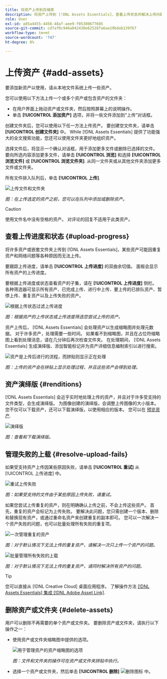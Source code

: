 ```yaml
---
title: 将资产上传到存储库
description: 将资产上传到 [!DNL Assets Essentials]、查看上传状态并解决上传问题。
role: User
exl-id: a85a4455-4456-48af-aee9-f05300677605
source-git-commit: cd7af0c946a042430e62528fa6aa19bdab139f67
workflow-type: tm+mt
source-wordcount: '747'
ht-degree: 0%

---
```


# 上传资产 {#add-assets}

要添加新资产以使用，请从本地文件系统上传一些资产。 <!-- TBD: Many of the [common file formats are supported](/help/supported-file-formats.md). -->

您可以使用以下方法上传一个或多个资产或包含资产的文件夹：

* 在用户界面上拖动资产或文件夹，然后按照屏幕上的说明操作。
* 单击 **[!UICONTROL 添加资产]** 选项，并将一些文件添加到“上传”对话框。

<!-- TBD: Update this GIF
![Asset and nested folder upload demo](assets/do-not-localize/upload-assets.gif) -->

创建文件夹后，您可以使用以下任一方法上传资产。 要创建空文件夹，请单击 **[!UICONTROL 创建文件夹]** 中。 While [!DNL Assets Essentials] 提供了功能强大的全文搜索功能，您还可以使用文件夹更好地组织资产。

选择文件后，将显示一个确认对话框，用于添加更多文件或删除已选择的文件。 要向所选内容添加更多文件，请单击 **[!UICONTROL 浏览]** 和选择 **[!UICONTROL 浏览文件]** 或 **[!UICONTROL 浏览文件夹]**. 从同一文件夹或从其他文件夹添加更多文件或文件夹。

所有文件排入队列后，单击 **[!UICONTROL 上传]**.

![上传文件和文件夹](assets/upload-browse-files-folders.png)

*图：在上传选定的资产之前，您可以在队列中添加或删除资产。*

>[!CAUTION]
>
>使用文件名中没有空格的资产。 对评论的回复不适用于此类资产。

## 查看上传进度和状态 {#upload-progress}

将许多资产或嵌套文件夹上传到 [!DNL Assets Essentials]，某些资产可能因重复资产和网络问题等各种原因而无法上传。

要跟踪上传进度，请单击 **[!UICONTROL 上传进度]** 的双曲余切值。 面板会显示所有资产的上传进度。

要根据上传进度或状态查看资产的子集，请在 **[!UICONTROL 上传进度]** 侧栏。 各种筛选器可显示所有资产、已完成上传、进行中上传、要上传的已排队资产、暂停上传、重复资产以及上传失败的资产。

![根据上传状态过滤上传进度](assets/filter-upload-progress.png)

*图：根据资产的上传状态或上传进度筛选您尝试上传的资产。*

资产上传后， [!DNL Assets Essentials] 会处理资产以生成缩略图并处理元数据。 对于许多资产，处理需要一些时间。 如果看不到缩略图，并且在占位符缩略图上看到处理消息，请在几分钟后再次检查文件夹。 在处理期间， [!DNL Assets Essentials] 生成演绎版、添加智能标记并为资产详细信息编制索引以进行搜索。

![资产是上传后进行的流程，而拼贴则显示正在处理](assets/upload-processing.png)

*图：上传的资产会在拼贴上显示处理过程，并且这些资产会得到处理。*

## 资产演绎版 {#renditions}

[!DNL Assets Essentials] 会近乎实时地处理上传的资产，并且对于许多受支持的文件类型，会生成演绎版。 为图像创建的演绎版，会调整上传图像的大小版本。 您不仅可以下载资产，还可以下载演绎版，以使用相应的版本。 您可以在 [预览资产](/help/navigate-view.md#preview-assets).

![演绎版](assets/renditions-view-download.png)

*图：查看和下载演绎版。*

## 管理失败的上载 {#resolve-upload-fails}

如果受支持资产上传因某些原因失败，请单击 **[!UICONTROL 重试]** 从 [!UICONTROL 上传进度] 中。

![重试上传失败](assets/upload-retry.png)

*图：如果受支持的文件由于某些原因上传失败，请重试。*

如果您尝试上传重复的资产，则在明确确认上传之前，不会上传这些资产。 首先，重复的资产会标记为上传失败。 要解决此问题，您只需创建一个版本、删除和替换现有资产，或通过重命名资产来创建重复的副本即可。 您可以一次解决一个资产失败的问题，也可以批量处理所有失败的重复项。

![一次管理重复的资产](assets/uploads-manage-duplicates.png)

*图：对于默认情况下无法上传的重复资产，请解决一次只上传一个资产的问题。*

![批量管理所有失败的上载](assets/upload-progress-manage-failed-uploads.png)

*图：对于默认情况下无法上传的重复资产，请同时解决所有资产的问题。*

>[!TIP]
>
>您可以直接从 [!DNL Creative Cloud] 桌面应用程序。 了解操作方法 [[!DNL Assets Essentials] 集成 [!DNL Adobe Asset Link]](/help/integration.md).

## 删除资产或文件夹 {#delete-assets}

用户可以删除不再需要的单个资产或文件夹。 要删除资产或文件夹，请执行以下操作之一：

* 使用资产或文件夹缩略图中提供的选项。

   ![用于管理资产的资产缩略图的选项](assets/options-on-thumbnail.png)

   *图：文件和文件夹的操作可在资产或文件夹拼贴中执行。*

* 选择一个资产或文件夹，然后单击 **[!UICONTROL 删除]** ![删除图标](assets/do-not-localize/delete-icon.png) 中。
